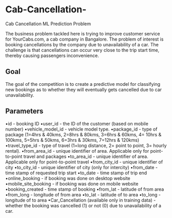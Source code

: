 # Cab-Cancellation-
Cab Cancellation ML Prediction Problem

The business problem tackled here is trying to improve customer service for YourCabs.com, a cab company in Bangalore.
The problem of interest is booking cancellations by the company due to unavailability of a car. The challenge is that cancellations 
can occur very close to the trip start time, thereby causing passengers inconvenience.

## Goal
The goal of the competition is to create a predictive model for classifying new bookings as to whether they will eventually gets cancelled due to car unavailability.

## Parameters
•id - booking ID
•user_id - the ID of the customer (based on mobile number)
•vehicle_model_id - vehicle model type.
•package_id - type of package (1=4hrs & 40kms, 2=8hrs & 80kms, 3=6hrs & 60kms, 4= 10hrs & 100kms, 5=5hrs & 50kms, 6=3hrs
& 30kms, 7=12hrs & 120kms)
•travel_type_id - type of travel (1=long distance, 2= point to point, 3= hourly rental).
•from_area_id - unique identifier of area. Applicable only for point-to-point travel and packages
•to_area_id - unique identifier of area. Applicable only for point-to-point travel
•from_city_id - unique identifier of city
•to_city_id - unique identifier of city (only for intercity)
•from_date - time stamp of requested trip start
•to_date - time stamp of trip end
•online_booking - if booking was done on desktop website
•mobile_site_booking - if booking was done on mobile website
•booking_created - time stamp of booking
•from_lat - latitude of from area
•from_long - longitude of from area
•to_lat - latitude of to area
•to_long - longitude of to area
•Car_Cancellation (available only in training data) - whether the booking was cancelled (1) or not (0) due to unavailability of a car.

